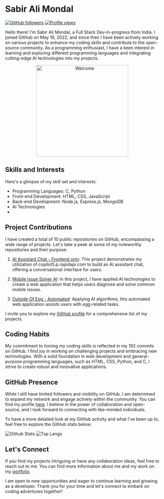 # Sabir Ali Mondal

[![GitHub followers](https://img.shields.io/github/followers/Sabir-Ali-Mondal?style=social)](https://github.com/Sabir-Ali-Mondal)
[![Profile views](https://komarev.com/ghpvc/?username=Sabir-Ali-Mondal)](https://github.com/Sabir-Ali-Mondal)

Hello there! I'm Sabir Ali Mondal, a Full Stack Dev-in-progress from India. I joined GitHub on May 16, 2022, and since then I have been actively working on various projects to enhance my coding skills and contribute to the open-source community. As a programming enthusiast, I have a keen interest in learning and exploring different programming languages and integrating cutting-edge AI technologies into my projects. 

<p align="center">
  <img src="https://res.cloudinary.com/dmttn34te/image/upload/v1732150306/Sabir_Ali_Mondal_ikncvo.jpg" alt="Welcome" width="300" height="300">
</p>

## Skills and Interests

Here's a glimpse of my skill set and interests:

- Programming Languages: C, Python
- Front-end Development: HTML, CSS, JavaScript
- Back-end Development: Node.js, Express.js, MongoDB
- AI Technologies
- 
## Project Contributions

I have created a total of 10 public repositories on GitHub, encompassing a wide range of projects. Let's take a peek at some of my noteworthy repositories and their purpose:

1. [AI Assistant Chat - Frontend only](https://github.com/Sabir-Ali-Mondal/AI_Assistant_Chat-Frontend_only): This project demonstrates my utilization of copilot5.p.rapidapi.com to build an AI assistant chat, offering a conversational interface for users.

2. [Mobile Issue Solver AI](https://github.com/Sabir-Ali-Mondal/Mobile-Issue-Solver-AI): In this project, I have applied AI technologies to create a web application that helps users diagnose and solve common mobile issues.

3. [Outside Of Egg - Automated](https://github.com/Sabir-Ali-Mondal/Outside-Of-Egg-Automated): Applying AI algorithms, this automated web application assists users with egg-related tasks.

I invite you to explore my [GitHub profile](https://github.com/Sabir-Ali-Mondal) for a comprehensive list of my projects.

## Coding Habits

My commitment to honing my coding skills is reflected in my 192 commits on GitHub. I find joy in working on challenging projects and embracing new technologies. With a solid foundation in web development and general-purpose programming languages, such as HTML, CSS, Python, and C, I strive to create robust and innovative applications. 

## GitHub Presence

While I still have limited followers and visibility on GitHub, I am determined to expand my network and engage actively within the community. You can find my profile [here](https://github.com/Sabir-Ali-Mondal). I believe in the power of collaboration and open-source, and I look forward to connecting with like-minded individuals.

To have a more detailed look at my GitHub activity and what I've been up to, feel free to explore the GitHub stats below:

![Github Stats](https://github-readme-stats.vercel.app/api?username=Sabir-Ali-Mondal)
![Top Langs](https://github-readme-stats.vercel.app/api/top-langs/?username=Sabir-Ali-Mondal)

## Let's Connect

If you find my projects intriguing or have any collaboration ideas, feel free to reach out to me. You can find more information about me and my work on my [portfolio](https://sabirportfolio.ccbp.tech/).

I am open to new opportunities and eager to continue learning and growing as a developer. Thank you for your time and let's connect to embark on coding adventures together!
